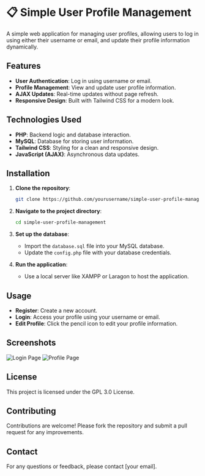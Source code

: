 # 📋 Simple User Profile Management

A simple web application for managing user profiles, allowing users to log in using either their username or email, and update their profile information dynamically.

## Features

- **User Authentication**: Log in using username or email.
- **Profile Management**: View and update user profile information.
- **AJAX Updates**: Real-time updates without page refresh.
- **Responsive Design**: Built with Tailwind CSS for a modern look.

## Technologies Used

- **PHP**: Backend logic and database interaction.
- **MySQL**: Database for storing user information.
- **Tailwind CSS**: Styling for a clean and responsive design.
- **JavaScript (AJAX)**: Asynchronous data updates.

## Installation

1. **Clone the repository**:
   ```bash
   git clone https://github.com/yourusername/simple-user-profile-management.git
   ```

2. **Navigate to the project directory**:
   ```bash
   cd simple-user-profile-management
   ```

3. **Set up the database**:
   - Import the `database.sql` file into your MySQL database.
   - Update the `config.php` file with your database credentials.

4. **Run the application**:
   - Use a local server like XAMPP or Laragon to host the application.

## Usage

- **Register**: Create a new account.
- **Login**: Access your profile using your username or email.
- **Edit Profile**: Click the pencil icon to edit your profile information.

## Screenshots

![Login Page](screenshots/login.png)
![Profile Page](screenshots/profile.png)

## License

This project is licensed under the GPL 3.0 License.

## Contributing

Contributions are welcome! Please fork the repository and submit a pull request for any improvements.

## Contact

For any questions or feedback, please contact [your email].
